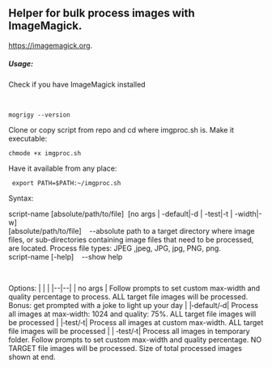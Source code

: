 ## Helper for bulk process images with ImageMagick.

https://imagemagick.org.

##### Usage:

Check if you have ImageMagick installed

</br>

```
mogrigy --version
```

Clone or copy script from repo and cd where imgproc.sh is.
Make it executable:

```
chmode +x imgproc.sh
```

Have it available from any place:

```
 export PATH=$PATH:~/imgproc.sh
```

Syntax:

script-name [absolute/path/to/file]&nbsp;&nbsp;[no args | -default|-d | -test|-t | -width|-w]
</br>
[absolute/path/to/file] &nbsp;&nbsp; --absolute path to a target directory where image files, or sub-directories containing image files that need to be processed, are located. Process file types: JPEG ,jpeg, JPG, jpg, PNG, png.
</br>
script-name [-help] &nbsp;&nbsp; --show help

</br>

Options:
| | |
|--|--|
| no args | Follow prompts to set custom max-width and quality percentage to process. ALL target file images will be processed. Bonus: get prompted with a joke to light up your day |
|‑default/‑d| Process all images at max-width: 1024 and quality: 75%. ALL target file images will be processed |
|‑test/‑t| Process all images at custom max-width. ALL target file images will be processed |
| ‑test/‑t| Process all images in temporary folder. Follow prompts to set custom max-width and quality percentage. NO TARGET file images will be processed. Size of total processed images shown at end.
